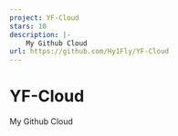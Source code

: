 ```yaml
---
project: YF-Cloud
stars: 10
description: |-
    My Github Cloud
url: https://github.com/Hy1Fly/YF-Cloud
---
```


# YF-Cloud
My Github Cloud

